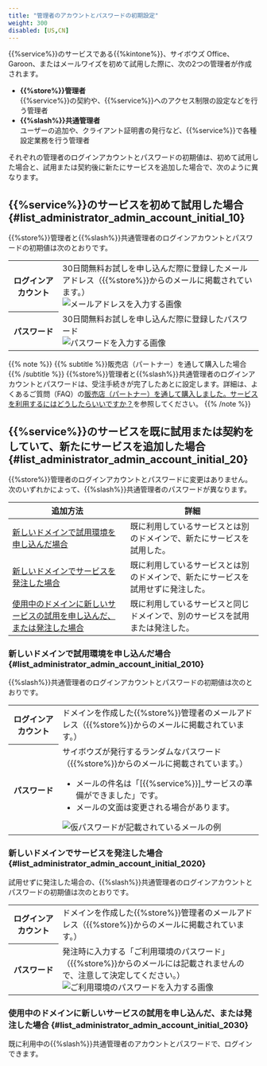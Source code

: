```yaml
---
title: "管理者のアカウントとパスワードの初期設定"
weight: 300
disabled: [US,CN]
---
```

{{%service%}}のサービスである{{%kintone%}}、サイボウズ Office、Garoon、またはメールワイズを初めて試用した際に、次の2つの管理者が作成されます。  

* <b>{{%store%}}管理者</b>  
  {{%service%}}の契約や、{{%service%}}へのアクセス制限の設定などを行う管理者
* <b>{{%slash%}}共通管理者</b>  
  ユーザーの追加や、クライアント証明書の発行など、{{%service%}}で各種設定業務を行う管理者

それぞれの管理者のログインアカウントとパスワードの初期値は、初めて試用した場合と、試用または契約後に新たにサービスを追加した場合で、次のように異なります。

## {{%service%}}のサービスを初めて試用した場合 {#list_administrator_admin_account_initial_10}

{{%store%}}管理者と{{%slash%}}共通管理者のログインアカウントとパスワードの初期値は次のとおりです。

<table width="100%">
<tbody>
    <tr>
        <th width="20%">ログインアカウント</th>
        <td width="80%">30日間無料お試しを申し込んだ際に登録したメールアドレス（{{%store%}}からのメールに掲載されています。）<br>
        <img src="/general/img-ja/admin_account_initial_img01.png" alt="メールアドレスを入力する画像" />
        </td>
    </tr>
    <tr>
        <th width="20%">パスワード</th>
        <td width="80%">30日間無料お試しを申し込んだ際に登録したパスワード<br>
        <img src="/general/img-ja/admin_account_initial_img02.png" alt="パスワードを入力する画像" />
        </td>
    </tr>
</tbody>
</table>

{{% note %}}
{{% subtitle %}}販売店（パートナー）を通して購入した場合{{% /subtitle %}}
{{%store%}}管理者と{{%slash%}}共通管理者のログインアカウントとパスワードは、受注手続きが完了したあとに設定します。詳細は、よくあるご質問（FAQ）の[販売店（パートナー）を通して購入しました。サービスを利用するにはどうしたらいいですか？](https://faq.cybozu.info/alphascope/cybozu/web/cybozu.com/Detail.aspx?id=1831)を参照してください。
{{% /note %}}

## {{%service%}}のサービスを既に試用または契約をしていて、新たにサービスを追加した場合 {#list_administrator_admin_account_initial_20}

{{%store%}}管理者のログインアカウントとパスワードに変更はありません。  
次のいずれかによって、{{%slash%}}共通管理者のパスワードが異なります。

| 追加方法|詳細      |
| ------------------------------------------------------------ | ---- |
| [新しいドメインで試用環境を申し込んだ場合](#list_administrator_admin_account_initial_2010) | 既に利用しているサービスとは別のドメインで、新たにサービスを試用した。 |
| [新しいドメインでサービスを発注した場合](#list_administrator_admin_account_initial_2020) | 既に利用しているサービスとは別のドメインで、新たにサービスを試用せずに発注した。 |
| [使用中のドメインに新しいサービスの試用を申し込んだ、または発注した場合](#list_administrator_admin_account_initial_2030) | 既に利用しているサービスと同じドメインで、別のサービスを試用または発注した。 |

### 新しいドメインで試用環境を申し込んだ場合 {#list_administrator_admin_account_initial_2010}

{{%slash%}}共通管理者のログインアカウントとパスワードの初期値は次のとおりです。

<table width="100%">
<tbody>
    <tr>
        <th width="20%">ログインアカウント</th>
        <td width="80%">ドメインを作成した{{%store%}}管理者のメールアドレス（{{%store%}}からのメールに掲載されています。）<br>
        </td>
    </tr>
    <tr>
        <th width="20%">パスワード</th>
        <td width="80%">サイボウズが発行するランダムなパスワード（{{%store%}}からのメールに掲載されています。）<br>
        <ul>
                <li>メールの件名は「[{{%service%}}]_サービスの準備ができました」です。</li>
                <li>メールの文面は変更される場合があります。</li>
            </ul>
        <img src="/general/img-ja/admin_account_initial_img03.png" alt="仮パスワードが記載されているメールの例" />
        </td>
    </tr>
</tbody>
</table>

### 新しいドメインでサービスを発注した場合 {#list_administrator_admin_account_initial_2020}

試用せずに発注した場合の、{{%slash%}}共通管理者のログインアカウントとパスワードの初期値は次のとおりです。

<table width="100%">
<tbody>
    <tr>
        <th width="20%">ログインアカウント</th>
        <td width="80%">ドメインを作成した{{%store%}}管理者のメールアドレス（{{%store%}}からのメールに掲載されています。）<br>
        </td>
    </tr>
    <tr>
        <th width="20%">パスワード</th>
        <td width="80%">発注時に入力する「ご利用環境のパスワード」（{{%store%}}からのメールには記載されませんので、注意して決定してください。）<br>
        <img src="/general/img-ja/admin_account_initial_img04.png" alt="ご利用環境のパスワードを入力する画像" />
        </td>
    </tr>
</tbody>
</table>

### 使用中のドメインに新しいサービスの試用を申し込んだ、または発注した場合 {#list_administrator_admin_account_initial_2030}

既に利用中の{{%slash%}}共通管理者のアカウントとパスワードで、ログインできます。
